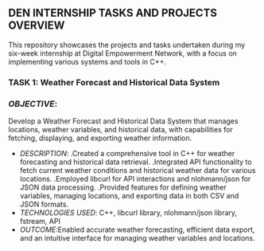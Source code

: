 ## DEN INTERNSHIP TASKS AND PROJECTS OVERVIEW
This repository showcases the projects and tasks undertaken during my six-week internship at Digital Empowerment Network, with a focus on implementing various systems and tools in C++.
### TASK 1:  Weather Forecast and Historical Data System

### *OBJECTIVE*:
Develop a Weather Forecast and Historical Data System that manages locations, weather variables, and historical data, with capabilities for fetching, displaying, and exporting weather information.
+ *DESCRIPTION*:
.Created a comprehensive tool in C++ for weather forecasting and historical data retrieval.
.Integrated API functionality to fetch current weather conditions and historical weather data for various locations.
.Employed libcurl for API interactions and nlohmann/json for JSON data processing.
.Provided features for defining weather variables, managing locations, and exporting data in both CSV and JSON formats.
+ *TECHNOLOGIES USED*: C++, libcurl library, nlohmann/json library, fstream, API
+ *OUTCOME*:Enabled accurate weather forecasting, efficient data export, and an intuitive interface for managing weather variables and locations.
